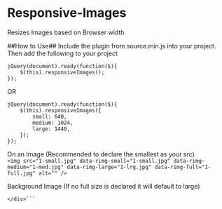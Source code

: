 # Responsive-Images
Resizes Images based on Browser width

##How to Use##
Include the plugin from source.min.js into your project.  
Then add the following to your project  
```
jQuery(document).ready(function($){
	$(this).responsiveImages();
});
```

OR 

```
jQuery(document).ready(function($){
	$(this).responsiveImages({
		small: 640,
		medium: 1024,
		large: 1440,
	});
});
```


On an Image (Recommended to declare the smallest as your src)    
```<img src="1-small.jpg" data-rimg-small="1-small.jpg" data-rimg-medium="1-med.jpg" data-rimg-large="1-lrg.jpg" data-rimg-full="1-full.jpg" alt="" />```

Background Image (If no full size is declared it will default to large)    
```<div data-rimg-small="1-small.jpg" data-rimg-medium="1-med.jpg" data-rimg-large="1-lrg.jpg">  
</div>```

